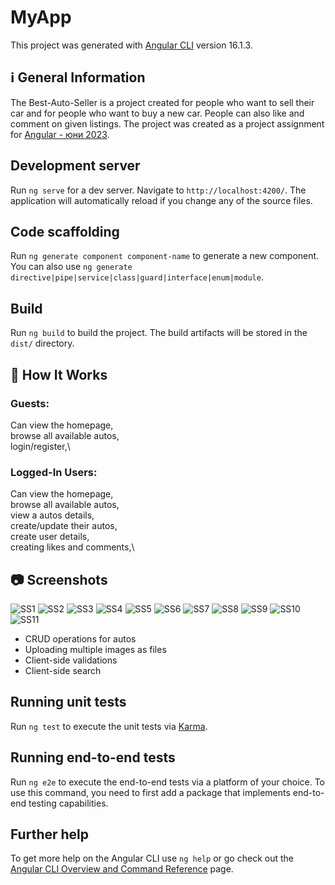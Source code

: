# MyApp
This project was generated with [Angular CLI](https://github.com/angular/angular-cli) version 16.1.3.

## ℹ️ General Information
<a name="general-information" />

The Best-Auto-Seller is a project created for people who want to sell their car and for people who want to buy a new car. People can also like and comment on given listings.
The project was created as a project assignment for [Angular - юни 2023](https://softuni.bg/trainings/4112/angular-june-2023).

## Development server

Run `ng serve` for a dev server. Navigate to `http://localhost:4200/`. The application will automatically reload if you change any of the source files.

## Code scaffolding

Run `ng generate component component-name` to generate a new component. You can also use `ng generate directive|pipe|service|class|guard|interface|enum|module`.

## Build

Run `ng build` to build the project. The build artifacts will be stored in the `dist/` directory.


## 💁 How It Works
<a name="how-it-works"/>

### Guests:
Can view the homepage,\
browse all available autos,\
login/register,\


### Logged-In Users:
Can view the homepage,\
browse all available autos,\
view a autos details,\
create/update their autos,\
create user details,\
creating likes and comments,\


## 📷 Screenshots
<a name="screenshots"/>

![SS1](/assets/screenshots/screenshots:scr1.png)
![SS2](/assets/screenshots/screenshots:scr2.png)
![SS3](/assets/screenshots/screenshots:scr3.png)
![SS4](/assets/screenshots/screenshots:scr4.png)
![SS5](/assets/screenshots/screenshots:scr5.png)
![SS6](/assets/screenshots/screenshots:scr6.png)
![SS7](/assets/screenshots/screenshots:scr7.png)
![SS8](/assets/screenshots/screenshots:scr8.png)
![SS9](/assets/screenshots/screenshots:scr9.png)
![SS10](/assets/screenshots/screenshots:scr10.png)
![SS11](/assets/screenshots/screenshots:scr11.png)



<a name="features"/>

- CRUD operations for autos
- Uploading multiple images as files
- Client-side validations
- Client-side search

## Running unit tests

Run `ng test` to execute the unit tests via [Karma](https://karma-runner.github.io).

## Running end-to-end tests

Run `ng e2e` to execute the end-to-end tests via a platform of your choice. To use this command, you need to first add a package that implements end-to-end testing capabilities.

## Further help

To get more help on the Angular CLI use `ng help` or go check out the [Angular CLI Overview and Command Reference](https://angular.io/cli) page.
